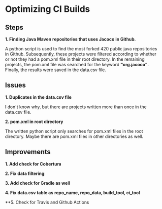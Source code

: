 # Optimizing CI Builds

## Steps

**1. Finding Java Maven repositories that uses Jacoco in Github.**

A python script is used to find the most forked 420 public java repositories in Github. Subsequently, these projects were filtered according to whether or not they had a pom.xml file in their root directory. In the remaining projects, the pom.xml file was searched for the keyword **"org.jacoco"**. Finally, the results were saved in the data.csv file.

## Issues

**1. Duplicates in the data.csv file**

I don't know why, but there are projects written more than once in the data.csv file.

**2. pom.xml in root directory**

The written python script only searches for pom.xml files in the root directory. Maybe there are pom.xml files in other directories as well.

## Improvements

**1. Add check for Cobertura**

**2. Fix data filtering**

**3. Add check for Gradle as well**

**4. Fix data.csv table as repo_name, repo_data, build_tool, ci_tool**

**5. Check for Travis and Github Actions
